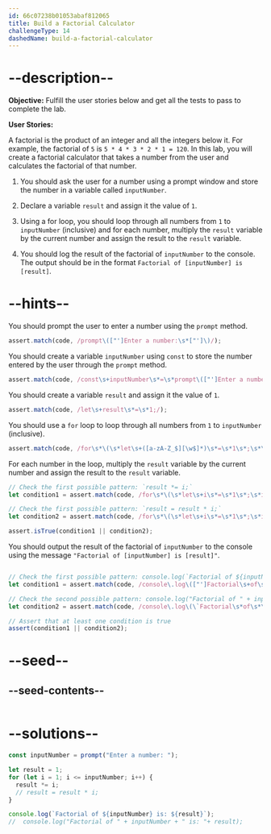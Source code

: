 ```yaml
---
id: 66c07238b01053abaf812065
title: Build a Factorial Calculator
challengeType: 14
dashedName: build-a-factorial-calculator
---
```


# --description--

**Objective:** Fulfill the user stories below and get all the tests to pass to complete the lab.

**User Stories:**

<!-- To-Do:
- Fix last 2 tests.
- Make loop variable flexible in tests -->

A factorial is the product of an integer and all the integers below it. For example, the factorial of `5` is `5 * 4 * 3 * 2 * 1 = 120`. In this lab, you will create a factorial calculator that takes a number from the user and calculates the factorial of that number.

1. You should ask the user for a number using a prompt window and store the number in a variable called `inputNumber`.
   
2. Declare a variable `result` and assign it the value of `1`.
   
3. Using a for loop, you should loop through all numbers from `1` to `inputNumber` (inclusive) and for each number, multiply the `result` variable by the current number and assign the result to the `result` variable.
   
4. You should log the result of the factorial of `inputNumber` to the console. The output should be in the format `Factorial of [inputNumber] is [result]`.

# --hints--

You should prompt the user to enter a number using the `prompt` method.

```js
assert.match(code, /prompt\(["']Enter a number:\s*["']\)/);
```

You should create a variable `inputNumber` using `const` to store the number entered by the user through the `prompt` method.

```js
assert.match(code, /const\s+inputNumber\s*=\s*prompt\(["']Enter a number:\s*["']\);/);
```

You should create a variable `result` and assign it the value of `1`.

```js
assert.match(code, /let\s+result\s*=\s*1;/);
```

You should use a `for` loop to loop through all numbers from `1` to `inputNumber` (inclusive).

```js
assert.match(code, /for\s*\(\s*let\s+([a-zA-Z_$][\w$]*)\s*=\s*1\s*;\s*\1\s*<=\s*inputNumber\s*;\s*\1\s*\+\+\s*\)\s*{/);
```

For each number in the loop, multiply the `result` variable by the current number and assign the result to the `result` variable.

```js
// Check the first possible pattern: `result *= i;`
let condition1 = assert.match(code, /for\s*\(\s*let\s+i\s*=\s*1\s*;\s*i\s*<=\s*inputNumber\s*;\s*i\s*\+\+\s*\)\s*{\s*result\s*\*=\s*i;/);

// Check the first possible pattern: `result = result * i;`
let condition2 = assert.match(code, /for\s*\(\s*let\s+i\s*=\s*1\s*;\s*i\s*<=\s*inputNumber\s*;\s*i\s*\+\+\s*\)\s*{\s*result\s*=\s*result\s*\*\s*i;/);

assert.isTrue(condition1 || condition2);
```

You should output the result of the factorial of `inputNumber` to the console using the message `"Factorial of [inputNumber] is [result]"`.

```js

// Check the first possible pattern: console.log(`Factorial of ${inputNumber} is: ${result}`); 
let condition1 = assert.match(code, /console\.log\(["']Factorial\s+of\s*["']\s*\+\s*inputNumber\s*\+\s*["']\s*is:\s*["']\s*\+\s*result\s*\);/);

// Check the second possible pattern: console.log("Factorial of " + inputNumber + " is: "+ result);
let condition2 = assert.match(code, /console\.log\(\`Factorial\s*of\s*\$\{inputNumber\}\s*is:\s*\$\{result\}\`\);\s*/);

// Assert that at least one condition is true
assert(condition1 || condition2);

```

# --seed--

## --seed-contents--

```js

```

# --solutions--

```js
const inputNumber = prompt("Enter a number: ");

let result = 1;
for (let i = 1; i <= inputNumber; i++) {
  result *= i;
  // result = result * i;
}

console.log(`Factorial of ${inputNumber} is: ${result}`); 
//  console.log("Factorial of " + inputNumber + " is: "+ result);
```
